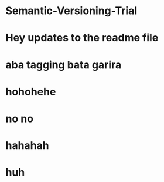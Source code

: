 # Semantic-Versioning-Trial

# Hey updates to the readme file

# aba tagging bata garira


# hohohehe

# no no

# hahahah

# huh